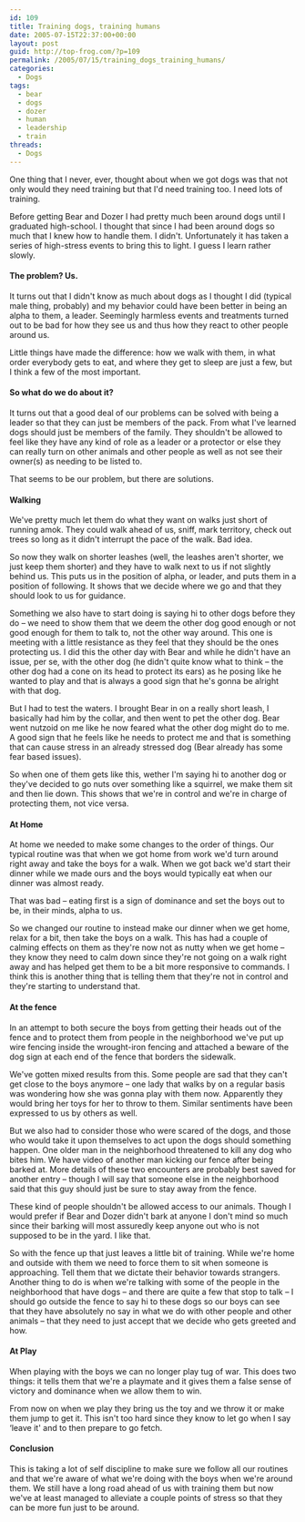 ```yaml
---
id: 109
title: Training dogs, training humans
date: 2005-07-15T22:37:00+00:00
layout: post
guid: http://top-frog.com/?p=109
permalink: /2005/07/15/training_dogs_training_humans/
categories:
  - Dogs
tags:
  - bear
  - dogs
  - dozer
  - human
  - leadership
  - train
threads:
  - Dogs
---
```

One thing that I never, ever, thought about when we got dogs was that not only would they need training but that I'd need training too. I need lots of training.

Before getting Bear and Dozer I had pretty much been around dogs until I graduated high-school. I thought that since I had been around dogs so much that I knew how to handle them. I didn't. Unfortunately it has taken a series of high-stress events to bring this to light. I guess I learn rather slowly.



#### The problem? Us.

It turns out that I didn't know as much about dogs as I thought I did (typical male thing, probably) and my behavior could have been better in being an alpha to them, a leader. Seemingly harmless events and treatments turned out to be bad for how they see us and thus how they react to other people around us.

Little things have made the difference: how we walk with them, in what order everybody gets to eat, and where they get to sleep are just a few, but I think a few of the most important.

#### So what do we do about it?

It turns out that a good deal of our problems can be solved with being a leader so that they can just be members of the pack. From what I've learned dogs should just be members of the family. They shouldn't be allowed to feel like they have any kind of role as a leader or a protector or else they can really turn on other animals and other people as well as not see their owner(s) as needing to be listed to.

That seems to be our problem, but there are solutions.

#### Walking

We've pretty much let them do what they want on walks just short of running amok. They could walk ahead of us, sniff, mark territory, check out trees so long as it didn't interrupt the pace of the walk. Bad idea.

So now they walk on shorter leashes (well, the leashes aren't shorter, we just keep them shorter) and they have to walk next to us if not slightly behind us. This puts us in the position of alpha, or leader, and puts them in a position of following. It shows that we decide where we go and that they should look to us for guidance. 

Something we also have to start doing is saying hi to other dogs before they do – we need to show them that we deem the other dog good enough or not good enough for them to talk to, not the other way around. This one is meeting with a little resistance as they feel that they should be the ones protecting us. I did this the other day with Bear and while he didn't have an issue, per se, with the other dog (he didn't quite know what to think – the other dog had a cone on its head to protect its ears) as he posing like he wanted to play and that is always a good sign that he's gonna be alright with that dog.

But I had to test the waters. I brought Bear in on a really short leash, I basically had him by the collar, and then went to pet the other dog. Bear went nutzoid on me like he now feared what the other dog might do to me. A good sign that he feels like he needs to protect me and that is something that can cause stress in an already stressed dog (Bear already has some fear based issues).

So when one of them gets like this, wether I'm saying hi to another dog or they've decided to go nuts over something like a squirrel, we make them sit and then lie down. This shows that we're in control and we're in charge of protecting them, not vice versa.

#### At Home

At home we needed to make some changes to the order of things. Our typical routine was that when we got home from work we'd turn around right away and take the boys for a walk. When we got back we'd start their dinner while we made ours and the boys would typically eat when our dinner was almost ready. 

That was bad – eating first is a sign of dominance and set the boys out to be, in their minds, alpha to us.

So we changed our routine to instead make our dinner when we get home, relax for a bit, then take the boys on a walk. This has had a couple of calming effects on them as they're now not as nutty when we get home – they know they need to calm down since they're not going on a walk right away and has helped get them to be a bit more responsive to commands. I think this is another thing that is telling them that they're not in control and they're starting to understand that.

#### At the fence

In an attempt to both secure the boys from getting their heads out of the fence and to protect them from people in the neighborhood we've put up wire fencing inside the wrought-iron fencing and attached a beware of the dog sign at each end of the fence that borders the sidewalk.

We've gotten mixed results from this. Some people are sad that they can't get close to the boys anymore – one lady that walks by on a regular basis was wondering how she was gonna play with them now. Apparently they would bring her toys for her to throw to them. Similar sentiments have been expressed to us by others as well. 

But we also had to consider those who were scared of the dogs, and those who would take it upon themselves to act upon the dogs should something happen. One older man in the neighborhood threatened to kill any dog who bites him. We have video of another man kicking our fence after being barked at. More details of these two encounters are probably best saved for another entry – though I will say that someone else in the neighborhood said that this guy should just be sure to stay away from the fence. 

These kind of people shouldn't be allowed access to our animals. Though I would prefer if Bear and Dozer didn't bark at anyone I don't mind so much since their barking will most assuredly keep anyone out who is not supposed to be in the yard. I like that.

So with the fence up that just leaves a little bit of training. While we're home and outside with them we need to force them to sit when someone is approaching. Tell them that we dictate their behavior towards strangers. Another thing to do is when we're talking with some of the people in the neighborhood that have dogs – and there are quite a few that stop to talk – I should go outside the fence to say hi to these dogs so our boys can see that they have absolutely no say in what we do with other people and other animals – that they need to just accept that we decide who gets greeted and how. 

#### At Play

When playing with the boys we can no longer play tug of war. This does two things: it tells them that we're a playmate and it gives them a false sense of victory and dominance when we allow them to win.

From now on when we play they bring us the toy and we throw it or make them jump to get it. This isn't too hard since they know to let go when I say &#8216;leave it' and to then prepare to go fetch.

#### Conclusion

This is taking a lot of self discipline to make sure we follow all our routines and that we're aware of what we're doing with the boys when we're around them. We still have a long road ahead of us with training them but now we've at least managed to alleviate a couple points of stress so that they can be more fun just to be around.